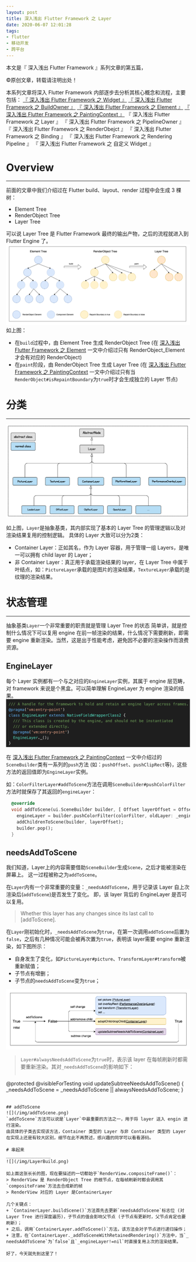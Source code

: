 ```yaml
---
layout: post
title: 深入浅出 Flutter Framework 之 Layer
date: 2020-06-07 12:01:28
tags:
- flutter
- 移动开发
- 跨平台
---
```

本文是『 深入浅出 Flutter Framework 』系列文章的第五篇，

<!--more-->
©原创文章，转载请注明出处！

本系列文章将深入 Flutter Framework 内部逐步去分析其核心概念和流程，主要包括：
[『 深入浅出 Flutter Framework 之 Widget 』](https://zxfcumtcs.github.io/2020/05/01/deepinto-flutter-widget/)
[『 深入浅出 Flutter Framework 之 BuildOwner 』](https://zxfcumtcs.github.io/2020/05/16/deepinto-flutter-buildowner/)
[『 深入浅出 Flutter Framework 之 Element 』](https://zxfcumtcs.github.io/2020/05/17/deepinto-flutter-element/)
[『 深入浅出 Flutter Framework 之 PaintingContext 』](https://zxfcumtcs.github.io/2020/05/23/deepinto-flutter-paintingcontext/)
『 深入浅出 Flutter Framework 之 Layer 』
『 深入浅出 Flutter Framework 之 PipelineOwner 』
『 深入浅出 Flutter Framework 之 RenderObejct 』
『 深入浅出 Flutter Framework 之 Binding 』
『 深入浅出 Flutter Framework 之 Rendering Pipeline 』
『 深入浅出 Flutter Framework 之 自定义 Widget 』

# Overview
_________________
前面的文章中我们介绍过在 Flutter build、layout、render 过程中会生成 3 棵树：
+ Element Tree
+ RenderObject Tree
+ Layer Tree

可以说 Layer Tree 是 Flutter Framework 最终的输出产物，之后的流程就进入到 Flutter Engine 了。
![](/img/Element_RenderObject_LayerTree.png)
如上图：
+ 在`build`过程中，由 Element Tree 生成 RenderObject Tree (在 [深入浅出 Flutter Framework 之 Element](https://zxfcumtcs.github.io/2020/05/17/deepinto-flutter-element/) 一文中介绍过只有 RenderObject_Element 才会有对应的 RenderObject)
+ 在`paint`阶段，由 RenderObject Tree 生成 Layer Tree (在 [深入浅出 Flutter Framework 之 PaintingContext](https://zxfcumtcs.github.io/2020/05/23/deepinto-flutter-paintingcontext/) 一文中介绍过只有当`RenderObject#isRepaintBoundary`为`true`时才会生成独立的 Layer 节点)

# 分类
_________________
![](/img/Layer.png)

如上图，`Layer`是抽象基类，其内部实现了基本的 Layer Tree 的管理逻辑以及对渲染结果复用的控制逻辑。
具体的 Layer 大致可以分为2类：
+ Container Layer：正如其名，作为 Layer 容器，用于管理一组 Layers，是唯一可以拥有 child layer 的 Layer；
+ 非 Container Layer：真正用于承载渲染结果的 layer，在 Layer Tree 中属于叶结点，如：`PictureLayer`承载的是图片的渲染结果，`TextureLayer`承载的是纹理的渲染结果。

# 状态管理
_________________
抽象基类`Layer`一个非常重要的职责就是管理 Layer Tree 的状态
简单讲，就是控制什么情况下可以复用 engine 在前一帧渲染的结果，什么情况下需要刷新，即需要 engine 重新渲染。当然，这是出于性能考虑，避免因不必要的渲染操作而浪费资源。

## EngineLayer
每个 Layer 实例都有一个与之对应的`EngineLayer`实例，其属于 engine 层范畴，对 framework 来说是个黑盒。可以简单理解 EngineLayer 为 engine 渲染的结果。
![](/img/EngineLayer.png)

在 [深入浅出 Flutter Framework 之 PaintingContext](https://zxfcumtcs.github.io/2020/05/23/deepinto-flutter-paintingcontext/) 一文中介绍过的`SceneBuilder`类有一系列的`push`方法 (如：`pushOffset`、`pushClipRect`等)，这些方法的返回值即为`EngineLayer`实例。

如：`ColorFilterLayer#addToScene`方法在调用`SceneBuilder#pushColorFilter`方法时就保存了其返回的`engineLayer`：
```Dart
  @override
  void addToScene(ui.SceneBuilder builder, [ Offset layerOffset = Offset.zero ]) {
    engineLayer = builder.pushColorFilter(colorFilter, oldLayer: _engineLayer);
    addChildrenToScene(builder, layerOffset);
    builder.pop();
  }
```

## needsAddToScene
我们知道，Layer上的内容需要借助`SceneBuilder`生成`Scene`，之后才能被渲染在屏幕上。
这一过程被称之为`addToScene`。

在`Layer`内有一个非常重要的变量：`_needsAddToScene`，用于记录该 Layer 自上次渲染后(`addToScene`)是否发生了变化。
即，该 layer 背后的 EngineLayer 是否可以复用。
> Whether this layer has any changes since its last call to [addToScene].

在`Layer`刚初始化时，`_needsAddToScene`为`true`，在第一次调用`addToScene`后置为`false`，之后有几种情况可能会被再次置为`true`，表明该 layer需要 engine 重新渲染，如下图所示：
+ 自身发生了变化，如`PictureLayer#picture`、`TransformLayer#transform`被重新赋值；
+ 子节点有增删；
+ 子节点的`needsAddToScene`变为`true`；

![](/img/needsAddToScene.png)

> `Layer#alwaysNeedsAddToScene`为`true`时，表示该 layer 在每帧刷新时都需要重新渲染。其对`_needsAddToScene`的影响如下：
> ```Dart
  @protected
  @visibleForTesting
  void updateSubtreeNeedsAddToScene() {
    _needsAddToScene = _needsAddToScene || alwaysNeedsAddToScene;
  }
```

## addToScene
![](/img/addToScene.png)
`addToScene`方法可以说是`Layer`中最重要的方法之一，用于将 layer 送入 engin 进行渲染。
由具体的子类去实现该方法，Container 类型的 Layer 与非 Container 类型的 Layer 在实现上还是有较大区别，细节在此不再赘述，感兴趣的同学可以看看源码。

# 串起来
_________________
![](/img/LayerBuild.png)

如上面这张长长的图，现在要描述的一切都始于`RenderView.compositeFrame()`：
> RenderView 是 RenderObject Tree 的根节点，在每帧刷新时都会调用其`compositeFrame`方法去合成新的帧
> RenderView 对应的 Layer 是ContainerLayer

几个关键点：
+ `ContainerLayer.buildScene()`方法首先去更新`needsAddToScene`标志位 (对 Layer Tree 进行深度遍历)，子节点的值会影响父节点 (子节点有更新时，父节点肯定也要刷新)；
+ 之后，调用`ContainerLayer.addToScene()`方法，该方法会对子节点进行递归操作；
+ 注意，在`ContainerLayer._addToSceneWithRetainedRendering()`方法中，当`_ needsAddToScene`为`false`且`_engineLayer!=nil`时直接复用上次的渲染结果。

好了，今天就先到这里了！
